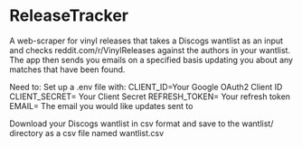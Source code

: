 # ReleaseTracker
A web-scraper for vinyl releases that takes a Discogs wantlist as an input and checks reddit.com/r/VinylReleases against the authors in your wantlist.  
The app then sends you emails on a specified basis updating you about any matches that have been found.


Need to:
Set up a .env file with:
    CLIENT_ID=Your Google OAuth2 Client ID
    CLIENT_SECRET= Your Client Secret
    REFRESH_TOKEN= Your refresh token
    EMAIL= The email you would like updates sent to

Download your Discogs wantlist in csv format and save to the wantlist/ directory as a csv file named wantlist.csv
